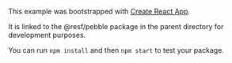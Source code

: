 This example was bootstrapped with [Create React App](https://github.com/facebook/create-react-app).

It is linked to the @resf/pebble package in the parent directory for development purposes.

You can run `npm install` and then `npm start` to test your package.
